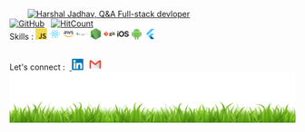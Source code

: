 &nbsp;&nbsp;&nbsp;&nbsp;&nbsp;&nbsp;&nbsp;&nbsp;<a href="https://stackoverflow.com/users/7882093/harshal-jadhav"><img src="https://stackoverflow.com/users/flair/7882093.png?theme=dark" width="208" height="58" alt="Harshal Jadhav, Q&amp;A Full-stack devloper" title="Stack Overflow, Q&amp; Profile info"></a>
<br><a href="https://github.com/harshalrj25"><img src="https://img.shields.io/github/followers/harshalrj25.svg?label=GitHub&style=social" alt="GitHub"></a>
  &nbsp;&nbsp;[![HitCount](http://hits.dwyl.com/harshalrj25/harshalrj25.svg)](http://hits.dwyl.com/harshalrj25/harshalrj25)
<br> Skills : 
<img height="20" src="https://raw.githubusercontent.com/github/explore/80688e429a7d4ef2fca1e82350fe8e3517d3494d/topics/javascript/javascript.png">
<img height="20" src="https://raw.githubusercontent.com/github/explore/80688e429a7d4ef2fca1e82350fe8e3517d3494d/topics/react/react.png">
<img height="20" src="https://raw.githubusercontent.com/github/explore/80688e429a7d4ef2fca1e82350fe8e3517d3494d/topics/aws/aws.png">
<img height="20" src="https://raw.githubusercontent.com/github/explore/80688e429a7d4ef2fca1e82350fe8e3517d3494d/topics/mongodb/mongodb.png">
<img height="20" src="https://raw.githubusercontent.com/github/explore/80688e429a7d4ef2fca1e82350fe8e3517d3494d/topics/nodejs/nodejs.png">
<img height="20" src="https://raw.githubusercontent.com/github/explore/80688e429a7d4ef2fca1e82350fe8e3517d3494d/topics/git/git.png">
<img height="20" src="https://raw.githubusercontent.com/github/explore/80688e429a7d4ef2fca1e82350fe8e3517d3494d/topics/ios/ios.png">
<img height="20" src="https://raw.githubusercontent.com/github/explore/80688e429a7d4ef2fca1e82350fe8e3517d3494d/topics/android/android.png">
<img height="20" src="https://raw.githubusercontent.com/github/explore/80688e429a7d4ef2fca1e82350fe8e3517d3494d/topics/flutter/flutter.png">

  <br>Let's connect : &nbsp;<a href="https://www.linkedin.com/in/harshal-jadhav-298ba416a/" alt="Linkedin">
      <img height="20" src="https://github.com/harshalrj25/MasterAssetsRepo/blob/master/linkedin.svg"></a>
   &nbsp;  <a href="mailto:harshalrj25@gmail.com" alt="Contact me">
      <img height="20" src="https://github.com/harshalrj25/MasterAssetsRepo/blob/master/gmail.svg"></a>
<img height="90" width="100%" src="https://github.com/harshalrj25/MasterAssetsRepo/blob/master/footer4.png" alt="bottom">


